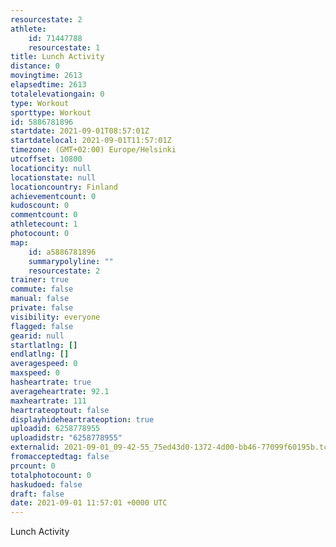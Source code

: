 ```yaml
---
resourcestate: 2
athlete:
    id: 71447788
    resourcestate: 1
title: Lunch Activity
distance: 0
movingtime: 2613
elapsedtime: 2613
totalelevationgain: 0
type: Workout
sporttype: Workout
id: 5886781896
startdate: 2021-09-01T08:57:01Z
startdatelocal: 2021-09-01T11:57:01Z
timezone: (GMT+02:00) Europe/Helsinki
utcoffset: 10800
locationcity: null
locationstate: null
locationcountry: Finland
achievementcount: 0
kudoscount: 0
commentcount: 0
athletecount: 1
photocount: 0
map:
    id: a5886781896
    summarypolyline: ""
    resourcestate: 2
trainer: true
commute: false
manual: false
private: false
visibility: everyone
flagged: false
gearid: null
startlatlng: []
endlatlng: []
averagespeed: 0
maxspeed: 0
hasheartrate: true
averageheartrate: 92.1
maxheartrate: 111
heartrateoptout: false
displayhideheartrateoption: true
uploadid: 6258778955
uploadidstr: "6258778955"
externalid: 2021-09-01_09-42-55_75ed43d0-1372-4d00-bb46-77099f60195b.tcx
fromacceptedtag: false
prcount: 0
totalphotocount: 0
haskudoed: false
draft: false
date: 2021-09-01 11:57:01 +0000 UTC
---
```

Lunch Activity